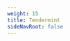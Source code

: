 ```yaml
---
weight: 15
title: Tendermint
sideNavRoot: false
---
```


<!-- File is required so that side nav menu displays nested elements correctly -->
